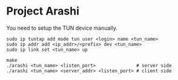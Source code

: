 # Project Arashi

You need to setup the TUN device manually.

    sudo ip tuntap add mode tun user <login> name <tun_name>
    sudo ip addr add <ip_addr>/<prefix> dev <tun_name>
    sudo ip link set <tun_name> up

    make
    ./arashi <tun_name> <listen_port>               # server side
    ./arashi <tun_name> <server_addr> <listen_port> # client side
